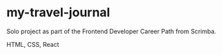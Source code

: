 # my-travel-journal

Solo project as part of the Frontend Developer Career Path from Scrimba.

HTML, CSS, React